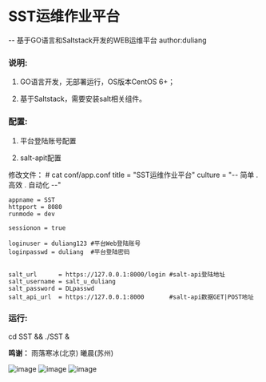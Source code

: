 # SST运维作业平台

-- 基于GO语言和Saltstack开发的WEB运维平台 author:duliang


### 说明:

1. GO语言开发，无部署运行，OS版本CentOS 6+；

2. 基于Saltstack，需要安装salt相关组件。


### 配置:

1. 平台登陆账号配置

2. salt-apit配置

修改文件：
    # cat conf/app.conf 
    title = "SST运维作业平台"
    culture = "-- 简单 . 高效 . 自动化 --"

    appname = SST
    httpport = 8080
    runmode = dev

    sessionon = true

    loginuser = duliang123 #平台Web登陆账号
    loginpasswd = duliang  #平台登陆密码 


    salt_url      = https://127.0.0.1:8000/login #salt-api登陆地址
    salt_username = salt_u_duliang
    salt_password = DLpasswd
    salt_api_url  = https://127.0.0.1:8000       #salt-api数据GET|POST地址

### 运行:
cd SST && ./SST &


**鸣谢：**
雨落寒冰(北京) 曦晨(苏州)


![image](https://github.com/duliang123/SST/blob/master/screenshot/screenshot.jpg)
![image](https://github.com/duliang123/SST/blob/master/screenshot/screenshot2.jpg)
![image](https://github.com/duliang123/SST/blob/master/screenshot/screenshot3.jpg)
